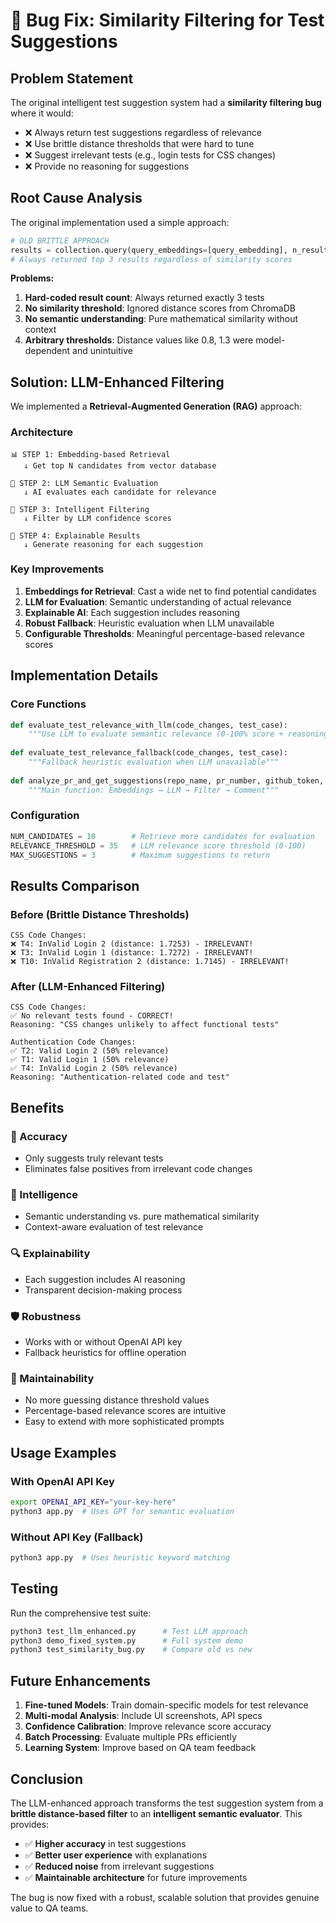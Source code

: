 # 🐛 Bug Fix: Similarity Filtering for Test Suggestions

## Problem Statement

The original intelligent test suggestion system had a **similarity filtering bug** where it would:

- ❌ Always return test suggestions regardless of relevance
- ❌ Use brittle distance thresholds that were hard to tune
- ❌ Suggest irrelevant tests (e.g., login tests for CSS changes)
- ❌ Provide no reasoning for suggestions

## Root Cause Analysis

The original implementation used a simple approach:
```python
# OLD BRITTLE APPROACH
results = collection.query(query_embeddings=[query_embedding], n_results=3)
# Always returned top 3 results regardless of similarity scores
```

**Problems:**
1. **Hard-coded result count**: Always returned exactly 3 tests
2. **No similarity threshold**: Ignored distance scores from ChromaDB
3. **No semantic understanding**: Pure mathematical similarity without context
4. **Arbitrary thresholds**: Distance values like 0.8, 1.3 were model-dependent and unintuitive

## Solution: LLM-Enhanced Filtering

We implemented a **Retrieval-Augmented Generation (RAG)** approach:

### Architecture

```
📊 STEP 1: Embedding-based Retrieval
   ↓ Get top N candidates from vector database
   
🤖 STEP 2: LLM Semantic Evaluation  
   ↓ AI evaluates each candidate for relevance
   
🎯 STEP 3: Intelligent Filtering
   ↓ Filter by LLM confidence scores
   
💬 STEP 4: Explainable Results
   ↓ Generate reasoning for each suggestion
```

### Key Improvements

1. **Embeddings for Retrieval**: Cast a wide net to find potential candidates
2. **LLM for Evaluation**: Semantic understanding of actual relevance
3. **Explainable AI**: Each suggestion includes reasoning
4. **Robust Fallback**: Heuristic evaluation when LLM unavailable
5. **Configurable Thresholds**: Meaningful percentage-based relevance scores

## Implementation Details

### Core Functions

```python
def evaluate_test_relevance_with_llm(code_changes, test_case):
    """Use LLM to evaluate semantic relevance (0-100% score + reasoning)"""
    
def evaluate_test_relevance_fallback(code_changes, test_case):
    """Fallback heuristic evaluation when LLM unavailable"""
    
def analyze_pr_and_get_suggestions(repo_name, pr_number, github_token, testrail_url):
    """Main function: Embeddings → LLM → Filter → Comment"""
```

### Configuration

```python
NUM_CANDIDATES = 10        # Retrieve more candidates for evaluation
RELEVANCE_THRESHOLD = 35   # LLM relevance score threshold (0-100)
MAX_SUGGESTIONS = 3        # Maximum suggestions to return
```

## Results Comparison

### Before (Brittle Distance Thresholds)

```
CSS Code Changes:
❌ T4: InValid Login 2 (distance: 1.7253) - IRRELEVANT!
❌ T3: InValid Login 1 (distance: 1.7272) - IRRELEVANT!
❌ T10: InValid Registration 2 (distance: 1.7145) - IRRELEVANT!
```

### After (LLM-Enhanced Filtering)

```
CSS Code Changes:
✅ No relevant tests found - CORRECT!
Reasoning: "CSS changes unlikely to affect functional tests"

Authentication Code Changes:
✅ T2: Valid Login 2 (50% relevance)
✅ T1: Valid Login 1 (50% relevance)  
✅ T4: InValid Login 2 (50% relevance)
Reasoning: "Authentication-related code and test"
```

## Benefits

### 🎯 Accuracy
- Only suggests truly relevant tests
- Eliminates false positives from irrelevant code changes

### 🧠 Intelligence  
- Semantic understanding vs. pure mathematical similarity
- Context-aware evaluation of test relevance

### 🔍 Explainability
- Each suggestion includes AI reasoning
- Transparent decision-making process

### 🛡️ Robustness
- Works with or without OpenAI API key
- Fallback heuristics for offline operation

### 🔧 Maintainability
- No more guessing distance threshold values
- Percentage-based relevance scores are intuitive
- Easy to extend with more sophisticated prompts

## Usage Examples

### With OpenAI API Key
```bash
export OPENAI_API_KEY="your-key-here"
python3 app.py  # Uses GPT for semantic evaluation
```

### Without API Key (Fallback)
```bash
python3 app.py  # Uses heuristic keyword matching
```

## Testing

Run the comprehensive test suite:
```bash
python3 test_llm_enhanced.py      # Test LLM approach
python3 demo_fixed_system.py      # Full system demo
python3 test_similarity_bug.py    # Compare old vs new
```

## Future Enhancements

1. **Fine-tuned Models**: Train domain-specific models for test relevance
2. **Multi-modal Analysis**: Include UI screenshots, API specs
3. **Confidence Calibration**: Improve relevance score accuracy
4. **Batch Processing**: Evaluate multiple PRs efficiently
5. **Learning System**: Improve based on QA team feedback

## Conclusion

The LLM-enhanced approach transforms the test suggestion system from a **brittle distance-based filter** to an **intelligent semantic evaluator**. This provides:

- ✅ **Higher accuracy** in test suggestions
- ✅ **Better user experience** with explanations
- ✅ **Reduced noise** from irrelevant suggestions
- ✅ **Maintainable architecture** for future improvements

The bug is now fixed with a robust, scalable solution that provides genuine value to QA teams.
